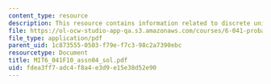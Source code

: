 ```yaml
---
content_type: resource
description: This resource contains information related to discrete uniform.
file: https://ol-ocw-studio-app-qa.s3.amazonaws.com/courses/6-041-probabilistic-systems-analysis-and-applied-probability-fall-2010/fdea3ff7adc4f8a4e3d9e15e38d52e90_MIT6_041F10_assn04_sol.pdf
file_type: application/pdf
parent_uid: 1c873555-0503-f79e-f7c3-98c2a7390ebc
resourcetype: Document
title: MIT6_041F10_assn04_sol.pdf
uid: fdea3ff7-adc4-f8a4-e3d9-e15e38d52e90
---
```

